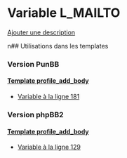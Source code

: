 # Variable L_MAILTO
[Ajouter une description](https://fa-tvars.appspot.com/L_MAILTO)

n## Utilisations dans les templates

### Version PunBB

#### [Template profile_add_body](punbb/profile_add_body.md)
* [Variable à la ligne 181](../punbb/profile_add_body.tpl#L181)

### Version phpBB2

#### [Template profile_add_body](subsilver/profile_add_body.md)
* [Variable à la ligne 129](../subsilver/profile_add_body.tpl#L129)